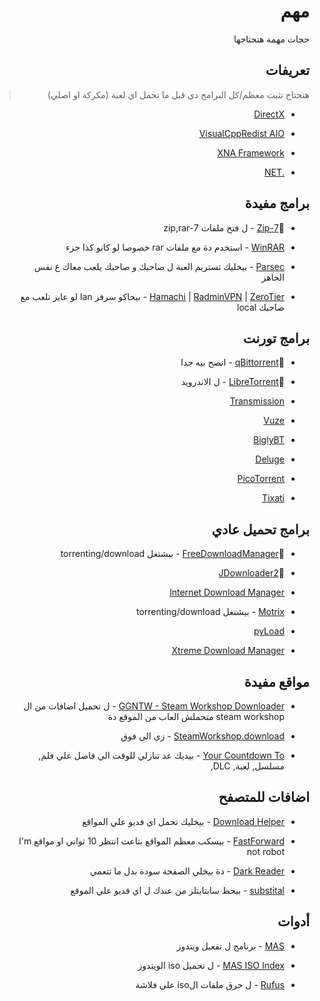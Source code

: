 <div dir="rtl">

# مهم
حجات مهمة هتحتاجها

## تعريفات
> هتحتاج تثبت معظم/كل البرامج دي قبل ما تحمل اي لعبة 
(مكركة او اصلي)

* [DirectX](https://www.microsoft.com/en-us/download/details.aspx?id=35)

* [VisualCppRedist AIO](https://github.com/abbodi1406/vcredist/releases/latest)

* [XNA Framework](https://www.microsoft.com/en-us/download/details.aspx?id=20914)

* [.NET](https://dotnet.microsoft.com/en-us/download/dotnet)

## برامج مفيدة

* 🌟[7-Zip](https://www.7-zip.org/) - ل فتح ملفات 7-zip,rar
 
* [WinRAR](https://www.win-rar.com/) - استخدم دة مع ملفات rar خصوصا لو كانو كذا جزء

* [Parsec](https://parsec.app/) - بيخليك تستريم العبة ل صاحبك و صاحبك يلعب معاك ع نفس الجاهز

* [Hamachi](https://vpn.net) |  [RadminVPN](https://www.radmin-vpn.com/) | [ZeroTier](https://www.zerotier.com/) - بيحاكو سرفر lan لو عايز تلعب مع صاحبك local 

## برامج تورنت

* 🌟[qBittorrent](https://www.qbittorrent.org/download.php) - انصح بيه جدا

* 🌟[LibreTorrent](https://github.com/proninyaroslav/libretorrent/releases/latest) - ل الاندرويد

* [Transmission](https://transmissionbt.com/download/)

* [Vuze](http://www.vuze.com/)

* [BiglyBT](https://www.biglybt.com/download/)

* [Deluge](https://dev.deluge-torrent.org/wiki/Download)

* [PicoTorrent](https://picotorrent.org/download/)

* [Tixati](https://tixati.com/)

## برامج تحميل عادي

* 🌟[FreeDownloadManager](https://www.freedownloadmanager.org/) - بيشتغل torrenting/download

* 🌟[JDownloader2](http://jdownloader.org/jdownloader2) 

* [Internet Download Manager](https://www.internetdownloadmanager.com/download.html)

* [Motrix](https://motrix.app/) - بيشتغل torrenting/download


* [pyLoad](https://pyload.net/)

* [Xtreme Download Manager](https://subhra74.github.io/xdm/)

## مواقع مفيدة

* [GGNTW - Steam Workshop Downloader](https://ggntw.com/steam) - ل تحميل اضافات من ال steam workshop  متحملش العاب من الموقع دة

* [SteamWorkshop.download](http://steamworkshop.download) - زي الي فوق

* [Your Countdown To](https://yourcountdown.to/) - بيديك عد تنازلي للوقت الي فاضل علي فلم, مسلسل, لعبة, DLC, 

## اضافات للمتصفح

* [Download Helper](https://www.downloadhelper.net/) - بيخليك تحمل اي فديو علي المواقع

* [FastForward](https://fastforward.team/) - بيسكب معظم المواقع بتاعت انتظر 10 ثواني او مواقع I'm not robot

* [Dark Reader](https://darkreader.org/) - دة بيخلي الصفحة سودة بدل ما تتعمي 

* [substital](https://substital.com/) - بيحط سابتايتلز من عندك ل اي فديو علي الموقع

## أدوات

* [MAS](https://massgrave.dev/#Method-1---PowerShell) - برنامج ل تفعيل ويندوز

* [MAS ISO Index](https://massgrave.dev/genuine-installation-media)  - ل تحميل iso الويندوز

* [Rufus](https://rufus.ie/) - ل حرق ملفات الiso علي فلاشة

</div>